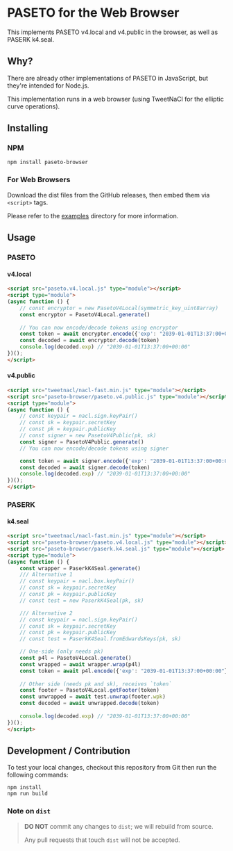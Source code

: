 # PASETO for the Web Browser

This implements PASETO v4.local and v4.public in the browser, as well as
PASERK k4.seal.

## Why?

There are already other implementations of PASETO in JavaScript, but they're
intended for Node.js.

This implementation runs in a web browser (using TweetNaCl for the elliptic curve
operations).

## Installing

### NPM

```terminal
npm install paseto-browser
```

### For Web Browsers

Download the dist files from the GitHub releases, then embed them via `<script>` tags.

Please refer to the [examples](example) directory for more information.

## Usage

### PASETO

#### v4.local

```html
<script src="paseto.v4.local.js" type="module"></script>
<script type="module">
(async function () {
    // const encryptor = new PasetoV4Local(symmetric_key_uint8array)
    const encryptor = PasetoV4Local.generate()
    
    // You can now encode/decode tokens using encryptor
    const token = await encryptor.encode({'exp': "2039-01-01T13:37:00+00:00"})
    const decoded = await encryptor.decode(token)
    console.log(decoded.exp) // "2039-01-01T13:37:00+00:00"
})();
</script>
```

#### v4.public

```html
<script src="tweetnacl/nacl-fast.min.js" type="module"></script>
<script src="paseto-browser/paseto.v4.public.js" type="module"></script>
<script type="module">
(async function () {
    // const keypair = nacl.sign.keyPair()
    // const sk = keypair.secretKey
    // const pk = keypair.publicKey
    // const signer = new PasetoV4Public(pk, sk)
    const signer = PasetoV4Public.generate()
    // You can now encode/decode tokens using signer

    const token = await signer.encode({'exp': "2039-01-01T13:37:00+00:00"})
    const decoded = await signer.decode(token)
    console.log(decoded.exp) // "2039-01-01T13:37:00+00:00"
})();
</script>
```

### PASERK

#### k4.seal

```html
<script src="tweetnacl/nacl-fast.min.js" type="module"></script>
<script src="paseto-browser/paseto.v4.local.js" type="module"></script>
<script src="paseto-browser/paserk.k4.seal.js" type="module"></script>
<script type="module">
(async function () {
    const wrapper = PaserkK4Seal.generate()
    /// Alternative 1
    // const keypair = nacl.box.keyPair()
    // const sk = keypair.secretKey
    // const pk = keypair.publicKey
    // const test = new PaserkK4Seal(pk, sk)

    /// Alternative 2
    // const keypair = nacl.sign.keyPair()
    // const sk = keypair.secretKey
    // const pk = keypair.publicKey
    // const test = PaserkK4Seal.fromEdwardsKeys(pk, sk)

    // One-side (only needs pk)
    const p4l = PasetoV4Local.generate()
    const wrapped = await wrapper.wrap(p4l)
    const token = await p4l.encode({'exp': "2039-01-01T13:37:00+00:00"}, {'wpk': wrapped})
    
    // Other side (needs pk and sk), receives `token`
    const footer = PasetoV4Local.getFooter(token)
    const unwrapped = await test.unwrap(footer.wpk)
    const decoded = await unwrapped.decode(token)
    
    console.log(decoded.exp) // "2039-01-01T13:37:00+00:00"
})();
</script>
```

## Development / Contribution

To test your local changes, checkout this repository from Git then run the following commands:

```terminal
npm install
npm run build
```

### Note on `dist`

> **DO NOT** commit any changes to `dist`; we will rebuild from source.
> 
> Any pull requests that touch `dist` will not be accepted.
